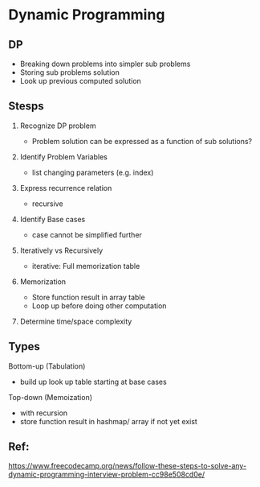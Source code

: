 # Dynamic Programming 

## DP
- Breaking down problems into simpler sub problems
- Storing sub problems solution
- Look up previous computed solution


## Stesps
1. Recognize DP problem
    - Problem solution can be expressed as a function of sub solutions?

2. Identify Problem Variables
    - list changing parameters (e.g. index)

3. Express recurrence relation
    - recursive

4. Identify Base cases
    - case cannot be simplified further

5. Iteratively vs Recursively
    - iterative: Full memorization table

6. Memorization 
    - Store function result in array table
    - Loop up before doing other computation

7. Determine time/space complexity


## Types
Bottom-up (Tabulation)
- build up look up table starting at base cases 

Top-down (Memoization)
- with recursion
- store function result in hashmap/ array if not yet exist  

## Ref:
https://www.freecodecamp.org/news/follow-these-steps-to-solve-any-dynamic-programming-interview-problem-cc98e508cd0e/
